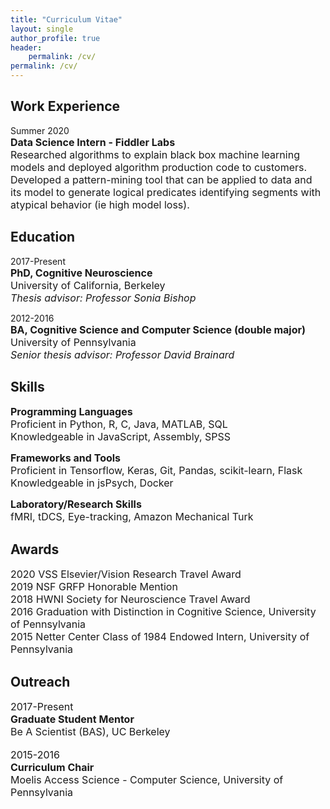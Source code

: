 ```yaml
---
title: "Curriculum Vitae"
layout: single
author_profile: true
header:
    permalink: /cv/
permalink: /cv/
---
```



Work Experience
---------
Summer 2020<br>
<span style="font-size: 12pt">**Data Science Intern - Fiddler Labs**<br>
Researched algorithms to explain black box machine learning models and deployed algorithm production code to customers. Developed a pattern-mining tool that can be applied to data and its model to generate logical predicates identifying segments with atypical behavior (ie high model loss).


Education
---------

2017-Present<br>
<span style="font-size: 12pt">**PhD, Cognitive Neuroscience**<br>
University of California, Berkeley<br>
*Thesis advisor: Professor Sonia Bishop*</span>

2012-2016<br>
<span style="font-size: 12pt">**BA, Cognitive Science and Computer Science (double major)**<br>
University of Pennsylvania<br>
*Senior thesis advisor: Professor David Brainard*</span>


Skills
---------

<span style="font-size: 12pt">**Programming Languages**<br>Proficient in Python, R, C, Java, MATLAB, SQL<br>
Knowledgeable in JavaScript, Assembly, SPSS </span>

<span style="font-size: 12pt">**Frameworks and Tools**<br>Proficient in Tensorflow, Keras, Git, Pandas, scikit-learn, Flask<br>
Knowledgeable in jsPsych, Docker </span>

<span style="font-size: 12pt">**Laboratory/Research Skills**<br>fMRI, tDCS, Eye-tracking, Amazon Mechanical Turk</span>

Awards
----------
<span style="font-size: 12pt">2020 VSS Elsevier/Vision Research Travel Award </span><br>
<span style="font-size: 12pt">2019 NSF GRFP Honorable Mention </span><br>
<span style="font-size: 12pt">2018 HWNI Society for Neuroscience Travel Award </span><br>
<span style="font-size: 12pt">2016 Graduation with Distinction in Cognitive Science, University of Pennsylvania</span><br>
<span style="font-size: 12pt">2015 Netter Center Class of 1984 Endowed Intern, University of Pennsylvania</span>

Outreach
----------

<span style="font-size: 12pt">2017-Present<br>**Graduate Student Mentor**<br> Be A Scientist (BAS), UC Berkeley</span> <br><br>
<span style="font-size: 12pt">2015-2016<br>**Curriculum Chair**<br>Moelis Access Science - Computer Science, University of Pennsylvania</span>
